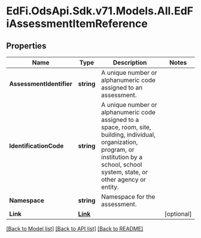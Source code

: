 # EdFi.OdsApi.Sdk.v71.Models.All.EdFiAssessmentItemReference

## Properties

Name | Type | Description | Notes
------------ | ------------- | ------------- | -------------
**AssessmentIdentifier** | **string** | A unique number or alphanumeric code assigned to an assessment. | 
**IdentificationCode** | **string** | A unique number or alphanumeric code assigned to a space, room, site, building, individual, organization, program, or institution by a school, school system, state, or other agency or entity. | 
**Namespace** | **string** | Namespace for the assessment. | 
**Link** | [**Link**](Link.md) |  | [optional] 

[[Back to Model list]](../../README.md#documentation-for-models) [[Back to API list]](../../README.md#documentation-for-api-endpoints) [[Back to README]](../../README.md)

